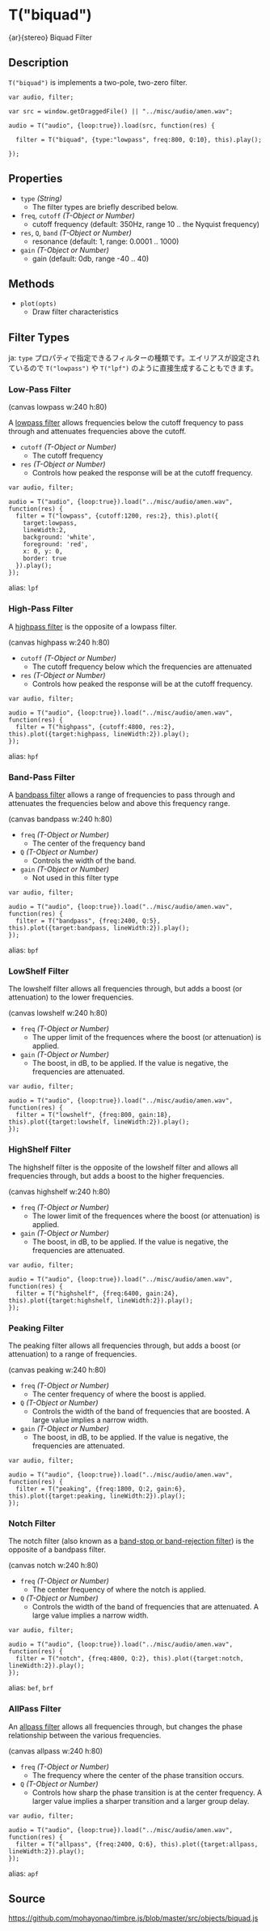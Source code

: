T("biquad")
=========
{ar}{stereo} Biquad Filter

## Description ##
`T("biquad")` is implements a two-pole, two-zero filter.

```timbre
var audio, filter; 

var src = window.getDraggedFile() || "../misc/audio/amen.wav";

audio = T("audio", {loop:true}).load(src, function(res) {
    
  filter = T("biquad", {type:"lowpass", freq:800, Q:10}, this).play();
     
});
```

## Properties ##
- `type` _(String)_
  - The filter types are briefly described below.
- `freq`, `cutoff` _(T-Object or Number)_
  - cutoff frequency (default: 350Hz, range 10 .. the Nyquist frequency)
- `res`, `Q`, `band` _(T-Object or Number)_
  - resonance (default: 1, range: 0.0001 .. 1000)
- `gain` _(T-Object or Number)_
  - gain (default: 0db, range -40 .. 40)

## Methods ##
- `plot(opts)`
  - Draw filter characteristics

## Filter Types ##
ja: `type` プロパティで指定できるフィルターの種類です。エイリアスが設定されているので `T("lowpass")` や `T("lpf")` のように直接生成することもできます。

### Low-Pass Filter ###

(canvas lowpass w:240 h:80)

A [lowpass filter](http://en.wikipedia.org/wiki/Low-pass_filter) allows frequencies below the cutoff frequency to pass through and attenuates frequencies above the cutoff.

- `cutoff` _(T-Object or Number)_
  - The cutoff frequency
- `res` _(T-Object or Number)_
  - Controls how peaked the response will be at the cutoff frequency.

```timbre
var audio, filter; 

audio = T("audio", {loop:true}).load("../misc/audio/amen.wav", function(res) {
  filter = T("lowpass", {cutoff:1200, res:2}, this).plot({
    target:lowpass, 
    lineWidth:2, 
    background: 'white', 
    foreground: 'red', 
    x: 0, y: 0,
    border: true
  }).play();
});

```

alias: `lpf`

### High-Pass Filter ###

A [highpass filter](http://en.wikipedia.org/wiki/High-pass_filter) is the opposite of a lowpass filter.

(canvas highpass w:240 h:80)

- `cutoff` _(T-Object or Number)_
  - The cutoff frequency below which the frequencies are attenuated
- `res` _(T-Object or Number)_
  - Controls how peaked the response will be at the cutoff frequency.

```timbre
var audio, filter; 

audio = T("audio", {loop:true}).load("../misc/audio/amen.wav", function(res) {
  filter = T("highpass", {cutoff:4800, res:2}, this).plot({target:highpass, lineWidth:2}).play();
});
```

alias: `hpf`

### Band-Pass Filter ###

A [bandpass filter](http://en.wikipedia.org/wiki/Band-pass_filter) allows a range of frequencies to pass through and attenuates the frequencies below and above this frequency range.

(canvas bandpass w:240 h:80)

- `freq` _(T-Object or Number)_
  - The center of the frequency band
- `Q` _(T-Object or Number)_
  - Controls the width of the band.
- `gain` _(T-Object or Number)_
  - Not used in this filter type

```timbre
var audio, filter; 

audio = T("audio", {loop:true}).load("../misc/audio/amen.wav", function(res) {
  filter = T("bandpass", {freq:2400, Q:5}, this).plot({target:bandpass, lineWidth:2}).play();
});
```

alias: `bpf`

### LowShelf Filter ###

The lowshelf filter allows all frequencies through, but adds a boost (or attenuation) to the lower frequencies.

(canvas lowshelf w:240 h:80)

- `freq` _(T-Object or Number)_
  - The upper limit of the frequences where the boost (or attenuation) is applied.
- `gain` _(T-Object or Number)_
  - The boost, in dB, to be applied. If the value is negative, the frequencies are attenuated.

```timbre
var audio, filter; 

audio = T("audio", {loop:true}).load("../misc/audio/amen.wav", function(res) {
  filter = T("lowshelf", {freq:800, gain:18}, this).plot({target:lowshelf, lineWidth:2}).play();
});
```

### HighShelf Filter ###

The highshelf filter is the opposite of the lowshelf filter and allows all frequencies through, but adds a boost to the higher frequencies.

(canvas highshelf w:240 h:80)

- `freq` _(T-Object or Number)_
  - The lower limit of the frequences where the boost (or attenuation) is applied.
- `gain` _(T-Object or Number)_
  - The boost, in dB, to be applied. If the value is negative, the frequencies are attenuated.

```timbre
var audio, filter; 

audio = T("audio", {loop:true}).load("../misc/audio/amen.wav", function(res) {
  filter = T("highshelf", {freq:6400, gain:24}, this).plot({target:highshelf, lineWidth:2}).play();
});
```

### Peaking Filter ###

The peaking filter allows all frequencies through, but adds a boost (or attenuation) to a range of frequencies.

(canvas peaking w:240 h:80)

- `freq` _(T-Object or Number)_
  - The center frequency of where the boost is applied.
- `Q` _(T-Object or Number)_
  - Controls the width of the band of frequencies that are boosted. A large value implies a narrow width.
- `gain` _(T-Object or Number)_
  - The boost, in dB, to be applied. If the value is negative, the frequencies are attenuated.

```timbre
var audio, filter; 

audio = T("audio", {loop:true}).load("../misc/audio/amen.wav", function(res) {
  filter = T("peaking", {freq:1800, Q:2, gain:6}, this).plot({target:peaking, lineWidth:2}).play();
});
```

### Notch Filter ###

The notch filter (also known as a [band-stop or band-rejection filter](http://en.wikipedia.org/wiki/Band-stop_filter)) is the opposite of a bandpass filter.

(canvas notch w:240 h:80)

- `freq` _(T-Object or Number)_
  - The center frequency of where the notch is applied.
- `Q` _(T-Object or Number)_
  - Controls the width of the band of frequencies that are attenuated. A large value implies a narrow width.

```timbre
var audio, filter; 

audio = T("audio", {loop:true}).load("../misc/audio/amen.wav", function(res) {
  filter = T("notch", {freq:4800, Q:2}, this).plot({target:notch, lineWidth:2}).play();
});
```

alias: `bef`, `brf`

### AllPass Filter ###

An [allpass filter](http://en.wikipedia.org/wiki/All-pass_filter#Digital_Implementation) allows all frequencies through, but changes the phase relationship between the various frequencies.

(canvas allpass w:240 h:80)

- `freq` _(T-Object or Number)_
  - The frequency where the center of the phase transition occurs. 
- `Q` _(T-Object or Number)_
  - Controls how sharp the phase transition is at the center frequency. A larger value implies a sharper transition and a larger group delay.

```timbre
var audio, filter; 

audio = T("audio", {loop:true}).load("../misc/audio/amen.wav", function(res) {
  filter = T("allpass", {freq:2400, Q:6}, this).plot({target:allpass, lineWidth:2}).play();
});
```

alias: `apf`

## Source ##
https://github.com/mohayonao/timbre.js/blob/master/src/objects/biquad.js
